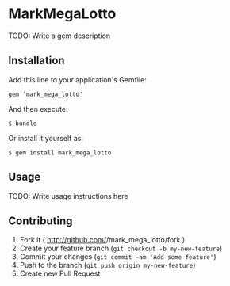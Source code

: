 # MarkMegaLotto

TODO: Write a gem description

## Installation

Add this line to your application's Gemfile:

    gem 'mark_mega_lotto'

And then execute:

    $ bundle

Or install it yourself as:

    $ gem install mark_mega_lotto

## Usage

TODO: Write usage instructions here

## Contributing

1. Fork it ( http://github.com/<my-github-username>/mark_mega_lotto/fork )
2. Create your feature branch (`git checkout -b my-new-feature`)
3. Commit your changes (`git commit -am 'Add some feature'`)
4. Push to the branch (`git push origin my-new-feature`)
5. Create new Pull Request
